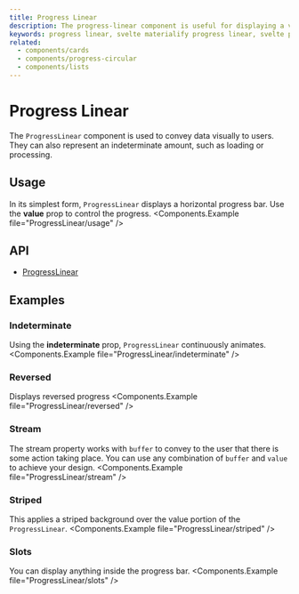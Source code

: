 ```yaml
---
title: Progress Linear
description: The progress-linear component is useful for displaying a visual indicator of numerical data in a straight line.
keywords: progress linear, svelte materialify progress linear, svelte progress linear component, linear progress
related:
  - components/cards
  - components/progress-circular
  - components/lists
---
```


# Progress Linear

The `ProgressLinear` component is used to convey data visually to users. They can also represent an indeterminate amount, such as loading or processing.

## Usage

In its simplest form, `ProgressLinear` displays a horizontal progress bar. Use the **value** prop to control the progress. <Components.Example file="ProgressLinear/usage" />

## API

- [ProgressLinear](/api/ProgressLinear/)

## Examples

### Indeterminate

Using the **indeterminate** prop, `ProgressLinear` continuously animates. <Components.Example file="ProgressLinear/indeterminate" />

### Reversed

Displays reversed progress <Components.Example file="ProgressLinear/reversed" />

### Stream

The stream property works with `buffer` to convey to the user that there is some action taking place. You can use any combination of `buffer` and `value` to achieve your design. <Components.Example file="ProgressLinear/stream" />

### Striped

This applies a striped background over the value portion of the `ProgressLinear`. <Components.Example file="ProgressLinear/striped" />

### Slots

You can display anything inside the progress bar. <Components.Example file="ProgressLinear/slots" />
